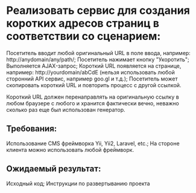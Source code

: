 
# Реализовать сервис для создания коротких адресов страниц в соответствии со сценарием:

Посетитель вводит любой оригинальный URL в поле ввода, например: http://anydomain/any/path/;
Посетитель нажимает кнопку "Укоротить";
Выполняется AJAX-запрос;
Короткий URL появляется на странице, например: http://yourdomain/abCdE (нельзя использовать любой сторонний API сервис, например goo.gl и т.д.);
Посетитель может скопировать короткий URL и повторить процесс с другой ссылкой.

Короткий URL должен перенаправлять на оригинальную ссылку в любом браузере с любого и хранится фактически вечно, неважно сколько раз еще был использован генератор.

## Требования:
Использование CMS фреймворка Yii, Yii2, Laravel, etc.;
На стороне клиента можно использовать любой фреймворк.

## Ожидаемый результат:
Исходный код; 
Инструкции по развертыванию проекта
